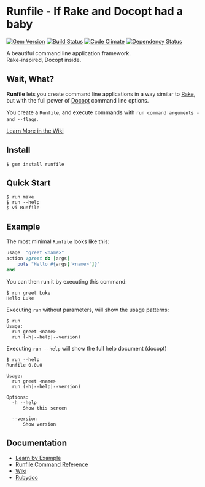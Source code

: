 Runfile - If Rake and Docopt had a baby
=======================================

[![Gem Version](https://badge.fury.io/rb/runfile.svg)](http://badge.fury.io/rb/runfile)
[![Build Status](https://travis-ci.org/DannyBen/runfile.svg?branch=master)](https://travis-ci.org/DannyBen/runfile)
[![Code Climate](https://codeclimate.com/github/DannyBen/runfile/badges/gpa.svg)](https://codeclimate.com/github/DannyBen/runfile)
[![Dependency Status](https://gemnasium.com/DannyBen/runfile.svg)](https://gemnasium.com/DannyBen/runfile)
<!-- [![Gem](https://img.shields.io/gem/dt/runfile.svg)](https://rubygems.org/gems/runfile) -->

A beautiful command line application framework.  
Rake-inspired, Docopt inside.


## Wait, What?

**Runfile** lets you create command line applications in a way similar 
to [Rake](https://github.com/ruby/rake), but with the full power of 
[Docopt](http://docopt.org/) command line options.

You create a `Runfile`, and execute commands with 
`run command arguments -and --flags`.

[Learn More in the Wiki](https://github.com/DannyBen/runfile/wiki)


## Install

	$ gem install runfile


## Quick Start

	$ run make
	$ run --help
	$ vi Runfile


## Example

The most minimal `Runfile` looks like this:

```ruby
usage  "greet <name>"
action :greet do |args|
	puts "Hello #{args['<name>']}" 
end
```

You can then run it by executing this command:

```
$ run greet Luke
Hello Luke
```

Executing `run` without parameters, will show the usage patterns:

```
$ run
Usage:
  run greet <name>
  run (-h|--help|--version)
```

Executing `run --help` will show the full help document (docopt)

```
$ run --help
Runfile 0.0.0

Usage:
  run greet <name>
  run (-h|--help|--version)

Options:
  -h --help
      Show this screen

  --version
      Show version
```

## Documentation 

- [Learn by Example](https://github.com/DannyBen/runfile/tree/master/examples)
- [Runfile Command Reference](https://github.com/DannyBen/runfile/wiki/Runfile-Command-Reference)
- [Wiki](https://github.com/DannyBen/runfile/wiki)
- [Rubydoc](http://www.rubydoc.info/gems/runfile)
